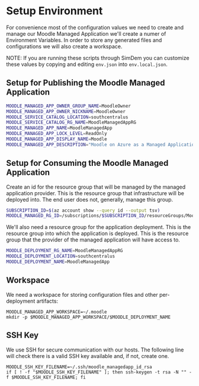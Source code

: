 # Setup Environment

For convenience most of the configuration values we need to create and
manage our Moodle Managed Application we'll create a numer of
Environment Variables. In order to store any generated files and
configurations we will also create a workspace.

NOTE: If you are running these scripts through SimDem you can
customize these values by copying and editing `env.json` into
`env.local.json`.

## Setup for Publishing the Moodle Managed Application

``` bash
MOODLE_MANAGED_APP_OWNER_GROUP_NAME=MoodleOwner
MOODLE_MANAGED_APP_OWNER_NICKNAME=MoodleOwner
MOODLE_SERVICE_CATALOG_LOCATION=southcentralus
MOODLE_SERVICE_CATALOG_RG_NAME=MoodleManagedAppRG
MOODLE_MANAGED_APP_NAME=MoodleManagedApp
MOODLE_MANAGED_APP_LOCK_LEVEL=ReadOnly
MOODLE_MANAGED_APP_DISPLAY_NAME=Moodle
MOODLE_MANAGED_APP_DESCRIPTION="Moodle on Azure as a Managed Application"
```

## Setup for Consuming the Moodle Managed Application

Create an id for the resource group that will be managed by the
managed application provider. This is the resource group that
infrastructure will be deployed into. The end user does not,
generally, manage this group.

``` bash
SUBSCRIPTION_ID=$(az account show --query id --output tsv)
MOODLE_MANAGED_RG_ID=/subscriptions/$SUBSCRIPTION_ID/resourceGroups/MoodleInfrastructure
```

We'll also need a resource group for the application deployment. This is the
resource group into which the application is deployed. This is the resource group that
the provider of the managed application will have access to.

``` bash
MOODLE_DEPLOYMENT_RG_NAME=MoodleManagedAppRG
MOODLE_DEPLOYMENT_LOCATION=southcentralus
MOODLE_DEPLOYMENT_NAME=MoodleManagedApp
```

## Workspace

We need a workspace for storing configuration files and other
per-deployment artifacts:

``` shell
MOODLE_MANAGED_APP_WORKSPACE=~/.moodle
mkdir -p $MOODLE_MANAGED_APP_WORKSPACE/$MOODLE_DEPLOYMENT_NAME
```

## SSH Key

We use SSH for secure communication with our hosts. The following line
will check there is a valid SSH key available and, if not, create one.

```
MOODLE_SSH_KEY_FILENAME=~/.ssh/moodle_managedapp_id_rsa
if [ ! -f "$MOODLE_SSH_KEY_FILENAME" ]; then ssh-keygen -t rsa -N "" -f $MOODLE_SSH_KEY_FILENAME; fi
```
